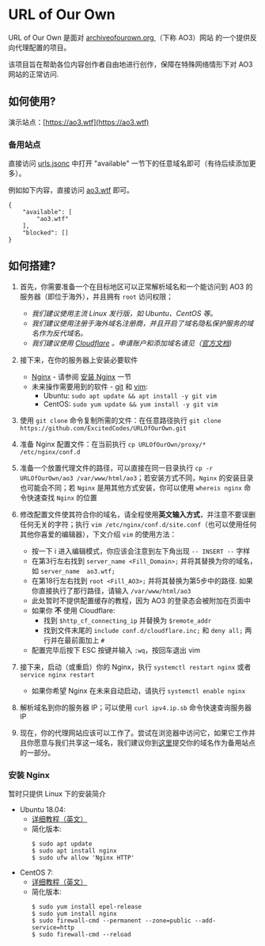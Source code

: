 # URL of Our Own
URL of Our Own 是面对 [archiveofourown.org ](https://archiveofourown.org)（下称 AO3）网站 的一个提供反向代理配置的项目。

该项目旨在帮助各位内容创作者自由地进行创作，保障在特殊网络情形下对 AO3 网站的正常访问.

## 如何使用?

演示站点：[https://ao3.wtf](https://ao3.wtf)

### 备用站点

直接访问 [urls.jsonc](https://github.com/ExcitedCodes/URLOfOurOwn/blob/master/urls.jsonc) 中打开 "available" 一节下的任意域名即可（有待后续添加更多）。

例如如下内容，直接访问 [ao3.wtf](https://ao3.wtf) 即可。

```jsonc
{
	"available": [
		"ao3.wtf"
	],
	"blocked": []
}
```

## 如何搭建?

1. 首先，你需要准备一个在目标地区可以正常解析域名和一个能访问到 AO3 的服务器（即位于海外），并且拥有 `root` 访问权限；

   * _我们建议使用主流 Linux 发行版，如 Ubuntu、CentOS 等。_
   * _我们建议使用注册于海外域名注册商，并且开启了域名隐私保护服务的域名作为反代域名。_
   * _我们建议使用 [Cloudflare](https://cloudflare.com) 。申请账户和添加域名请见（[官方文档](https://support.cloudflare.com/hc/zh-cn/articles/201720164-%E5%88%9B%E5%BB%BA-Cloudflare-%E5%B8%90%E6%88%B7%E5%B9%B6%E6%B7%BB%E5%8A%A0%E7%BD%91%E7%AB%99))_

2. 接下来，在你的服务器上安装必要软件
   * [Nginx](https://nginx.org/) - 请参阅 [安装 Nginx](#%E5%AE%89%E8%A3%85-nginx) 一节
   * 未来操作需要用到的软件 - [git](https://git-scm.com) 和 [vim](https://www.vim.org):
      * Ubuntu: `sudo apt update && apt install -y git vim`
      * CentOS: `sudo yum update && yum install -y git vim`

3. 使用 `git clone` 命令复制所需的文件：在任意路径执行 `git clone https://github.com/ExcitedCodes/URLOfOurOwn.git`

4. 准备 Nginx 配置文件：在当前执行 `cp URLOfOurOwn/proxy/* /etc/nginx/conf.d`

5. 准备一个放置代理文件的路径，可以直接在同一目录执行 `cp -r URLOfOurOwn/ao3 /var/www/html/ao3`；若安装方式不同，`Nginx` 的安装目录也可能会不同；若 `Nginx` 是用其他方式安装，你可以使用 `whereis nginx` 命令快速查找 `Nginx` 的位置

6. 修改配置文件使其符合你的域名，请全程使用**英文输入方式**，并注意不要误删任何无关的字符；执行 `vim /etc/nginx/conf.d/site.conf`（也可以使用任何其他你喜爱的编辑器），下文介绍 `vim` 的使用方法：
   * 按一下 i 进入编辑模式，你应该会注意到左下角出现 `-- INSERT --` 字样
   * 在第3行左右找到 `server_name <Fill_Domain>;` 并将其替换为你的域名，如 `server_name  ao3.wtf;`
   * 在第18行左右找到 `root <Fill_AO3>;` 并将其替换为第5步中的路径. 如果你直接执行了那行路径，请输入 `/var/www/html/ao3`
   * 此处暂时不提供配置缓存的教程，因为 AO3 的登录态会被附加在页面中
   * 如果你 __不__ 使用 Cloudflare:
     * 找到 `$http_cf_connecting_ip` 并替换为 `$remote_addr`
     * 找到文件末尾的 `include conf.d/cloudflare.inc;` 和 `deny all;` 两行并在最前面加上 `#`
   * 配置完毕后按下 ESC 按键并输入 `:wq`，按回车退出 vim

7. 接下来，启动（或重启）你的 Nginx，执行 `systemctl restart nginx` 或者 `service nginx restart`
   * 如果你希望 Nginx 在未来自动启动，请执行 `systemctl enable nginx`

8. 解析域名到你的服务器 IP；可以使用 `curl ipv4.ip.sb` 命令快速查询服务器 IP

9. 现在，你的代理网站应该可以工作了。尝试在浏览器中访问它，如果它工作并且你愿意与我们共享这一域名，我们建议你到[这里](https://github.com/ExcitedCodes/URLOfOurOwn/issues)提交你的域名作为备用站点的一部分。

### 安装 Nginx

暂时只提供 Linux 下的安装简介

* Ubuntu 18.04:
   * [详细教程（英文）](https://www.digitalocean.com/community/tutorials/how-to-install-nginx-on-ubuntu-18-04)
   * 简化版本:
     ```console
     $ sudo apt update
     $ sudo apt install nginx
     $ sudo ufw allow 'Nginx HTTP'
     ```
 * CentOS 7:
   * [详细教程（英文）](https://www.digitalocean.com/community/tutorials/how-to-install-nginx-on-centos-7)
   * 简化版本:
     ```console
     $ sudo yum install epel-release
     $ sudo yum install nginx
     $ sudo firewall-cmd --permanent --zone=public --add-service=http
     $ sudo firewall-cmd --reload
     ```